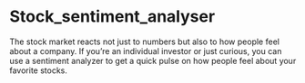 # Stock_sentiment_analyser
The stock market reacts not just to numbers but also to how people feel about a company. If you’re an individual investor or just curious, you can use a sentiment analyzer to get a quick pulse on how people feel about your favorite stocks.

